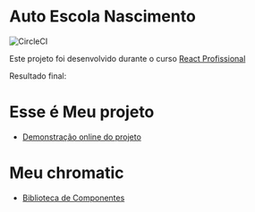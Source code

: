 # Auto Escola Nascimento
![CircleCI](https://img.shields.io/circleci/build/github/Danielpernnasc/react-autoescolanascimento)

Este projeto foi desenvolvido durante o curso [React Profissional](http://nardiniacademy.com)

Resultado final:

# Esse é Meu projeto
- [Demonstração online do projeto](https://autoescolanasc.vercel.app/)

# Meu chromatic
- [Biblioteca de Componentes](https://www.chromatic.com/build?appId=604f6fbed9fb8400217d055a)
